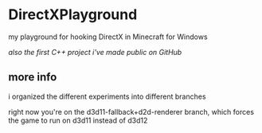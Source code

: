 # DirectXPlayground
my playground for hooking DirectX in Minecraft for Windows

*also the first C++ project i've made public on GitHub*

## more info
i organized the different experiments into different branches

right now you're on the d3d11-fallback+d2d-renderer branch, which forces the game to run on d3d11 instead of d3d12